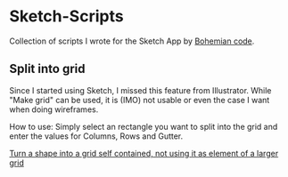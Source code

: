 Sketch-Scripts
==============

Collection of scripts I wrote for the Sketch App by [Bohemian code](http://www.bohemiancoding.com/sketch).

## Split into grid

Since I started using Sketch, I missed this feature from Illustrator. While "Make grid" can be used, it is (IMO) not usable or 
even the case I want when doing wireframes.

How to use: Simply select an rectangle you want to split into the grid and enter the values for Columns, Rows and Gutter.



[Turn a shape into a grid self contained, not using it as element of a larger grid](https://dl.dropboxusercontent.com/u/175025400/plugin_1.jpg)
